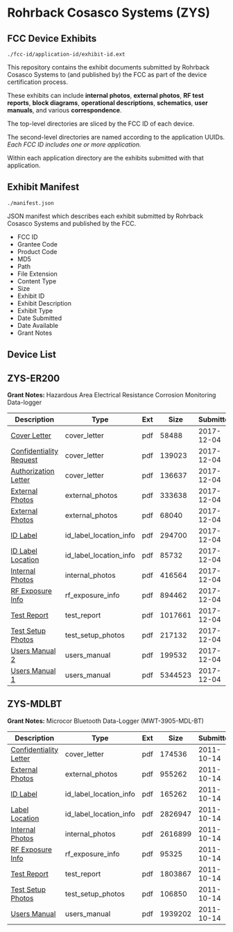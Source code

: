# Rohrback Cosasco Systems (ZYS)
## FCC Device Exhibits

```
./fcc-id/application-id/exhibit-id.ext
```

This repository contains the exhibit documents submitted by Rohrback Cosasco Systems to (and published by) the FCC as part of the device certification process.

These exhibits can include **internal photos**, **external photos**, **RF test reports**, **block diagrams**, **operational descriptions**, **schematics**, **user manuals**, and various **correspondence**.

The top-level directories are sliced by the FCC ID of each device.

The second-level directories are named according to the application UUIDs. *Each FCC ID includes one or more application.*

Within each application directory are the exhibits submitted with that application. 

## Exhibit Manifest

```
./manifest.json
```

JSON manifest which describes each exhibit submitted by Rohrback Cosasco Systems and published by the FCC.

- FCC ID
- Grantee Code
- Product Code
- MD5
- Path
- File Extension
- Content Type
- Size
- Exhibit ID
- Exhibit Description
- Exhibit Type
- Date Submitted
- Date Available
- Grant Notes

## Device List
## ZYS-ER200
**Grant Notes:** Hazardous Area Electrical Resistance Corrosion Monitoring Data-logger

| Description | Type | Ext | Size | Submitted | Available |
| ----------- | ---- | --- | ---- | --------- | --------- |
| [Cover Letter](ZYS-ER200/a9b43e10bbb5ae15f9a7638bd60838af/3661862.pdf) | cover_letter | pdf | 58488 | 2017-12-04 | 2017-12-13 |
| [Confidentiality Request](ZYS-ER200/a9b43e10bbb5ae15f9a7638bd60838af/3661863.pdf) | cover_letter | pdf | 139023 | 2017-12-04 | 2017-12-13 |
| [Authorization Letter](ZYS-ER200/a9b43e10bbb5ae15f9a7638bd60838af/3661864.pdf) | cover_letter | pdf | 136637 | 2017-12-04 | 2017-12-13 |
| [External Photos](ZYS-ER200/a9b43e10bbb5ae15f9a7638bd60838af/3661865.pdf) | external_photos | pdf | 333638 | 2017-12-04 | 2017-12-13 |
| [External Photos](ZYS-ER200/a9b43e10bbb5ae15f9a7638bd60838af/3661866.pdf) | external_photos | pdf | 68040 | 2017-12-04 | 2017-12-13 |
| [ID Label](ZYS-ER200/a9b43e10bbb5ae15f9a7638bd60838af/3661867.pdf) | id_label_location_info | pdf | 294700 | 2017-12-04 | 2017-12-13 |
| [ID Label Location](ZYS-ER200/a9b43e10bbb5ae15f9a7638bd60838af/3661868.pdf) | id_label_location_info | pdf | 85732 | 2017-12-04 | 2017-12-13 |
| [Internal Photos](ZYS-ER200/a9b43e10bbb5ae15f9a7638bd60838af/3661869.pdf) | internal_photos | pdf | 416564 | 2017-12-04 | 2017-12-13 |
| [RF Exposure Info](ZYS-ER200/a9b43e10bbb5ae15f9a7638bd60838af/3661876.pdf) | rf_exposure_info | pdf | 894462 | 2017-12-04 | 2017-12-13 |
| [Test Report](ZYS-ER200/a9b43e10bbb5ae15f9a7638bd60838af/3661878.pdf) | test_report | pdf | 1017661 | 2017-12-04 | 2017-12-13 |
| [Test Setup Photos](ZYS-ER200/a9b43e10bbb5ae15f9a7638bd60838af/3661879.pdf) | test_setup_photos | pdf | 217132 | 2017-12-04 | 2017-12-13 |
| [Users Manual 2](ZYS-ER200/a9b43e10bbb5ae15f9a7638bd60838af/3661880.pdf) | users_manual | pdf | 199532 | 2017-12-04 | 2017-12-13 |
| [Users Manual 1](ZYS-ER200/a9b43e10bbb5ae15f9a7638bd60838af/3661881.pdf) | users_manual | pdf | 5344523 | 2017-12-04 | 2017-12-13 |
## ZYS-MDLBT
**Grant Notes:** Microcor Bluetooth Data-Logger (MWT-3905-MDL-BT)

| Description | Type | Ext | Size | Submitted | Available |
| ----------- | ---- | --- | ---- | --------- | --------- |
| [Confidentiality Letter](ZYS-MDLBT/1c5b341450bd82314295e3a378da213f/1560590.pdf) | cover_letter | pdf | 174536 | 2011-10-14 | 2011-10-14 |
| [External Photos](ZYS-MDLBT/1c5b341450bd82314295e3a378da213f/1560591.pdf) | external_photos | pdf | 955262 | 2011-10-14 | 2011-10-14 |
| [ID Label](ZYS-MDLBT/1c5b341450bd82314295e3a378da213f/1560592.pdf) | id_label_location_info | pdf | 165262 | 2011-10-14 | 2011-10-14 |
| [Label Location](ZYS-MDLBT/1c5b341450bd82314295e3a378da213f/1560593.pdf) | id_label_location_info | pdf | 2826947 | 2011-10-14 | 2011-10-14 |
| [Internal Photos](ZYS-MDLBT/1c5b341450bd82314295e3a378da213f/1560594.pdf) | internal_photos | pdf | 2616899 | 2011-10-14 | 2011-10-14 |
| [RF Exposure Info](ZYS-MDLBT/1c5b341450bd82314295e3a378da213f/1560639.pdf) | rf_exposure_info | pdf | 95325 | 2011-10-14 | 2011-10-14 |
| [Test Report](ZYS-MDLBT/1c5b341450bd82314295e3a378da213f/1560642.pdf) | test_report | pdf | 1803867 | 2011-10-14 | 2011-10-14 |
| [Test Setup Photos](ZYS-MDLBT/1c5b341450bd82314295e3a378da213f/1560643.pdf) | test_setup_photos | pdf | 106850 | 2011-10-14 | 2011-10-14 |
| [Users Manual](ZYS-MDLBT/1c5b341450bd82314295e3a378da213f/1560644.pdf) | users_manual | pdf | 1939202 | 2011-10-14 | 2011-10-14 |
